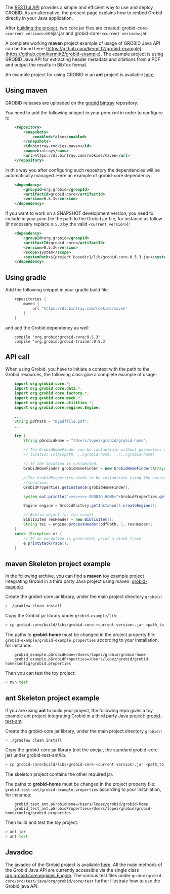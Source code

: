 The [RESTful API](Grobid-service.md) provides a simple and efficient way to use and deploy GROBID. 
As an alternative, the present page explains how to embed Grobid directly in your Java application. 

After [building the project](Install-Grobid.md), two core jar files are created: grobid-core-`<current version>`.onejar.jar 
and grobid-core-`<current version>`.jar
	
A complete working **maven** project example of usage of GROBID Java API can be found here: [https://github.com/kermitt2/grobid-example](https://github.com/kermitt2/grobid-example). 
The example project is using GROBID Java API for extracting header metadata and citations from a PDF and output the results in BibTex format.  

An example project for using GROBID in an **ant** project is available [here](https://github.com/kermitt2/grobid-test-ant).

## Using maven

GROBID releases are uploaded on the [grobid bintray](https://bintray.com/rookies/maven/grobid) repository. 

You need to add the following snippet in your pom.xml in order to configure it:

```xml
    <repository>
        <snapshots>
            <enabled>false</enabled>
        </snapshots>
        <id>bintray-rookies-maven</id>
        <name>bintray</name>
        <url>https://dl.bintray.com/rookies/maven</url>
    </repository>               
```
  

In this way you after configuring such repository the dependencies will be automatically managed.
Here an example of grobid-core dependency: 
```xml
	<dependency>
	    <groupId>org.grobid</groupId>
	    <artifactId>grobid-core</artifactId>
	    <version>0.5.3</version>
	</dependency>
```
 
If you want to work on a SNAPSHOT development version, you need to include in your pom file the path to the Grobid jar file, 
for instance as follow (if necessary replace `0.5.3` by the valid `<current version>`):

```xml
	<dependency>
	    <groupId>org.grobid</groupId>
	    <artifactId>grobid-core</artifactId>
	    <version>0.5.3</version>
	    <scope>system</scope>
	    <systemPath>${project.basedir}/lib/grobid-core-0.5.3.jar</systemPath>
	</dependency>
```

## Using gradle

Add the following snippet in your gradle.build file: 

```groovy
    repositories { 
        maven { 
            url "https://dl.bintray.com/rookies/maven" 
        } 
    }
```

and add the Grobid dependency as well: 
```
    compile 'org.grobid:grobid-core:0.5.3'
    compile 'org.grobid:grobid-trainer:0.5.3'
```


## API call

When using Grobid, you have to initiate a context with the path to the Grobid resources, the following class give a complete example of usage:

```java
    import org.grobid.core.*;
    import org.grobid.core.data.*;
    import org.grobid.core.factory.*;
    import org.grobid.core.mock.*;
    import org.grobid.core.utilities.*;
    import org.grobid.core.engines.Engine;
    
	...
    String pdfPath = "mypdffile.pdf";
    ...
	
	try {
		String pGrobidHome = "/Users/lopez/grobid/grobid-home";

	    // The GrobidHomeFinder can be instantiate without parameters to verify the grobid home in the standard
	    // location (classpath, ../grobid-home, ../../grobid-home)
	    
	    // If the location is customised: 
	    GrobidHomeFinder grobidHomeFinder = new GrobidHomeFinder(Arrays.asList(pGrobidHome));		
	    
	    //The GrobidProperties needs to be instantiate using the correct grobidHomeFinder or it will use the default 
	    //locations
		GrobidProperties.getInstance(grobidHomeFinder);

		System.out.println(">>>>>>>> GROBID_HOME="+GrobidProperties.get_GROBID_HOME_PATH());

		Engine engine = GrobidFactory.getInstance().createEngine();

		// Biblio object for the result
		BiblioItem resHeader = new BiblioItem();
		String tei = engine.processHeader(pdfPath, 1, resHeader);
	} 
	catch (Exception e) {
		// If an exception is generated, print a stack trace
		e.printStackTrace();
	} 
```



## maven Skeleton project example

In the following archive, you can find a __maven__ toy example project integrating Grobid in a third party Java project using maven: [grobid-example](https://github.com/kermitt2/grobid-example). 

Create the grobid-core jar library, under the main project directory `grobid/`:
```bash
> ./gradlew clean install 
```

Copy the Grobid jar library under `grobid-example/lib`:

```bash
> cp grobid-core/build/libs/grobid-core-<current version>.jar <path_to_grobid_example>/grobid-example/lib
```

The paths to __grobid-home__ must be changed in the project property file:  `grobid-example/grobid-example.properties` according to your installation, for instance: 

		grobid_example.pGrobidHome=/Users/lopez/grobid/grobid-home
		grobid_example.pGrobidProperties=/Users/lopez/grobid/grobid-home/config/grobid.properties

Then you can test the toy project:
```bash
> mvn test
```

## ant Skeleton project example

If you are using __ant__ to build your project, the following repo gives a toy example ant project integrating Grobid in a third party Java project: [grobid-test-ant](https://github.com/kermitt2/grobid-test-ant). 

Create the grobid-core jar library, under the main project directory `grobid/`:
```bash
> ./gradlew clean install 
```

Copy the grobid-core jar library (not the onejar, the standard grobid-core jar) under grobid-test-ant/lib. 
```bash
> cp grobid-core/build/libs/grobid-core-<current version>.jar <path_to_grobid_test>/grobid-test-ant/lib
```
The skeleton project contains the other required jar. 

The paths to __grobid-home__ must be changed in the project property file:  `grobid-test-ant/grobid-example.properties` according to your installation, for instance: 

		grobid_test_ant.pGrobidHome=/Users/lopez/grobid/grobid-home
		grobid_test_ant.pGrobidProperties=/Users/lopez/grobid/grobid-home/config/grobid.properties

Then build and test the toy project:
```bash
> ant jar
> ant test
```

## Javadoc

The javadoc of the Grobid project is available [here](http://grobid.github.io/). All the main methods of the Grobid Java API are currently accessible via the single class [org.grobid.core.engines.Engine](http://grobid.github.io/grobid-core/org/grobid/core/engines/Engine.html). The various test files under `grobid/grobid-core/src/test/java/org/grobid/core/test` further illustrate how to use the Grobid java API.
